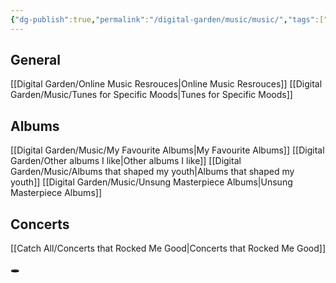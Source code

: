 ```yaml
---
{"dg-publish":true,"permalink":"/digital-garden/music/music/","tags":["moc","featured"],"updated":"2023-12-26T22:35:08.965-07:00"}
---
```



## General
[[Digital Garden/Online Music Resrouces\|Online Music Resrouces]]
[[Digital Garden/Music/Tunes for Specific Moods\|Tunes for Specific Moods]]

## Albums
[[Digital Garden/Music/My Favourite Albums\|My Favourite Albums]]
[[Digital Garden/Other albums I like\|Other albums I like]]
[[Digital Garden/Music/Albums that shaped my youth\|Albums that shaped my youth]]
[[Digital Garden/Music/Unsung Masterpiece Albums\|Unsung Masterpiece Albums]]

## Concerts
[[Catch All/Concerts that Rocked Me Good\|Concerts that Rocked Me Good]]


🕳
